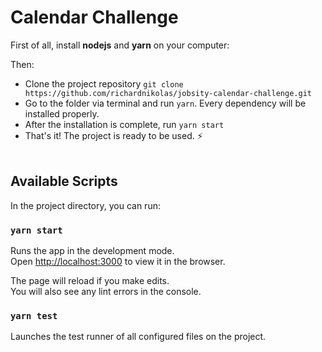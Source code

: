
# Calendar Challenge

First of all, install **nodejs** and **yarn** on your computer:

Then:
- Clone the project repository `git clone https://github.com/richardnikolas/jobsity-calendar-challenge.git`
- Go to the folder via terminal and run `yarn`. Every dependency will be installed properly.
- After the installation is complete, run `yarn start` 
- That's it! The project is ready to be used. ⚡
<br><br>

## Available Scripts

In the project directory, you can run:

### `yarn start`

Runs the app in the development mode.<br />
Open [http://localhost:3000](http://localhost:3000) to view it in the browser.

The page will reload if you make edits.<br />
You will also see any lint errors in the console.

### `yarn test`

Launches the test runner of all configured files on the project.<br />

